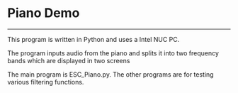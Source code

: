 # Piano Demo
---
This program is written in Python and uses a Intel NUC PC.

The program inputs audio from the piano and splits it into two frequency bands which are displayed in two screens

The main program is ESC_Piano.py.
The other programs are for testing various filtering functions.



